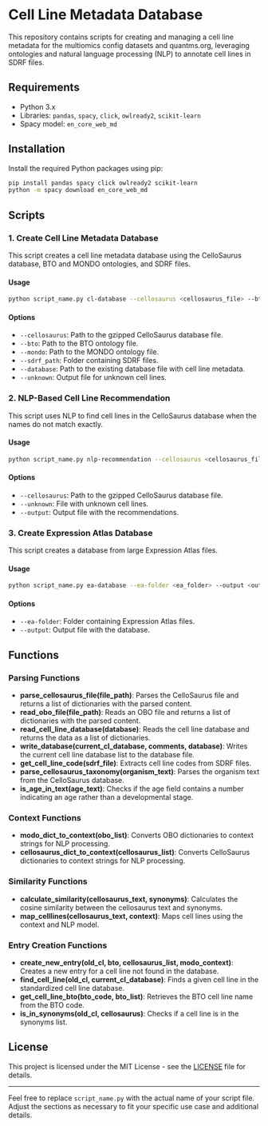 # Cell Line Metadata Database

This repository contains scripts for creating and managing a cell line metadata for the multiomics config datasets and quantms.org, leveraging ontologies and natural language processing (NLP) to annotate cell lines in SDRF files.

## Requirements

- Python 3.x
- Libraries: `pandas`, `spacy`, `click`, `owlready2`, `scikit-learn`
- Spacy model: `en_core_web_md`

## Installation

Install the required Python packages using pip:

```sh
pip install pandas spacy click owlready2 scikit-learn
python -m spacy download en_core_web_md
```

## Scripts

### 1. Create Cell Line Metadata Database

This script creates a cell line metadata database using the CelloSaurus database, BTO and MONDO ontologies, and SDRF files.

#### Usage

```sh
python script_name.py cl-database --cellosaurus <cellosaurus_file> --bto <bto_file> --mondo <mondo_file> --sdrf_path <sdrf_folder> --database <database_file> --unknown <unknown_file>
```

#### Options

- `--cellosaurus`: Path to the gzipped CelloSaurus database file.
- `--bto`: Path to the BTO ontology file.
- `--mondo`: Path to the MONDO ontology file.
- `--sdrf_path`: Folder containing SDRF files.
- `--database`: Path to the existing database file with cell line metadata.
- `--unknown`: Output file for unknown cell lines.

### 2. NLP-Based Cell Line Recommendation

This script uses NLP to find cell lines in the CelloSaurus database when the names do not match exactly.

#### Usage

```sh
python script_name.py nlp-recommendation --cellosaurus <cellosaurus_file> --unknown <unknown_file> --output <output_file>
```

#### Options

- `--cellosaurus`: Path to the gzipped CelloSaurus database file.
- `--unknown`: File with unknown cell lines.
- `--output`: Output file with the recommendations.

### 3. Create Expression Atlas Database

This script creates a database from large Expression Atlas files.

#### Usage

```sh
python script_name.py ea-database --ea-folder <ea_folder> --output <output_file>
```

#### Options

- `--ea-folder`: Folder containing Expression Atlas files.
- `--output`: Output file with the database.

## Functions

### Parsing Functions

- **parse_cellosaurus_file(file_path)**: Parses the CelloSaurus file and returns a list of dictionaries with the parsed content.
- **read_obo_file(file_path)**: Reads an OBO file and returns a list of dictionaries with the parsed content.
- **read_cell_line_database(database)**: Reads the cell line database and returns the data as a list of dictionaries.
- **write_database(current_cl_database, comments, database)**: Writes the current cell line database list to the database file.
- **get_cell_line_code(sdrf_file)**: Extracts cell line codes from SDRF files.
- **parse_cellosaurus_taxonomy(organism_text)**: Parses the organism text from the CelloSaurus database.
- **is_age_in_text(age_text)**: Checks if the age field contains a number indicating an age rather than a developmental stage.

### Context Functions

- **modo_dict_to_context(obo_list)**: Converts OBO dictionaries to context strings for NLP processing.
- **cellosaurus_dict_to_context(cellosaurus_list)**: Converts CelloSaurus dictionaries to context strings for NLP processing.

### Similarity Functions

- **calculate_similarity(cellosaurus_text, synonyms)**: Calculates the cosine similarity between the cellosaurus text and synonyms.
- **map_celllines(cellosaurus_text, context)**: Maps cell lines using the context and NLP model.

### Entry Creation Functions

- **create_new_entry(old_cl, bto, cellosaurus_list, modo_context)**: Creates a new entry for a cell line not found in the database.
- **find_cell_line(old_cl, current_cl_database)**: Finds a given cell line in the standardized cell line database.
- **get_cell_line_bto(bto_code, bto_list)**: Retrieves the BTO cell line name from the BTO code.
- **is_in_synonyms(old_cl, cellosaurus)**: Checks if a cell line is in the synonyms list.

## License

This project is licensed under the MIT License - see the [LICENSE](LICENSE) file for details.

---

Feel free to replace `script_name.py` with the actual name of your script file. Adjust the sections as necessary to fit your specific use case and additional details.